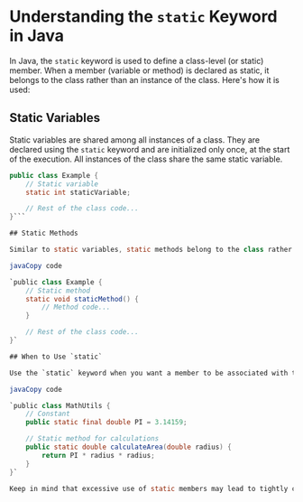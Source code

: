 # Understanding the `static` Keyword in Java

In Java, the `static` keyword is used to define a class-level (or static) member. When a member (variable or method) is declared as static, it belongs to the class rather than an instance of the class. Here's how it is used:

## Static Variables

Static variables are shared among all instances of a class. They are declared using the `static` keyword and are initialized only once, at the start of the execution. All instances of the class share the same static variable.

```java
public class Example {
    // Static variable
    static int staticVariable;

    // Rest of the class code...
}```

## Static Methods

Similar to static variables, static methods belong to the class rather than an instance. They can be called using the class name, without creating an object of the class.

javaCopy code

`public class Example {
    // Static method
    static void staticMethod() {
        // Method code...
    }

    // Rest of the class code...
}` 

## When to Use `static`

Use the `static` keyword when you want a member to be associated with the class itself, rather than with instances of the class. Common use cases include utility methods, constants, or variables that need to be shared among all instances.

javaCopy code

`public class MathUtils {
    // Constant
    public static final double PI = 3.14159;

    // Static method for calculations
    public static double calculateArea(double radius) {
        return PI * radius * radius;
    }
}` 

Keep in mind that excessive use of static members may lead to tightly coupled code and reduced testability, so use the `static` keyword judiciously.
